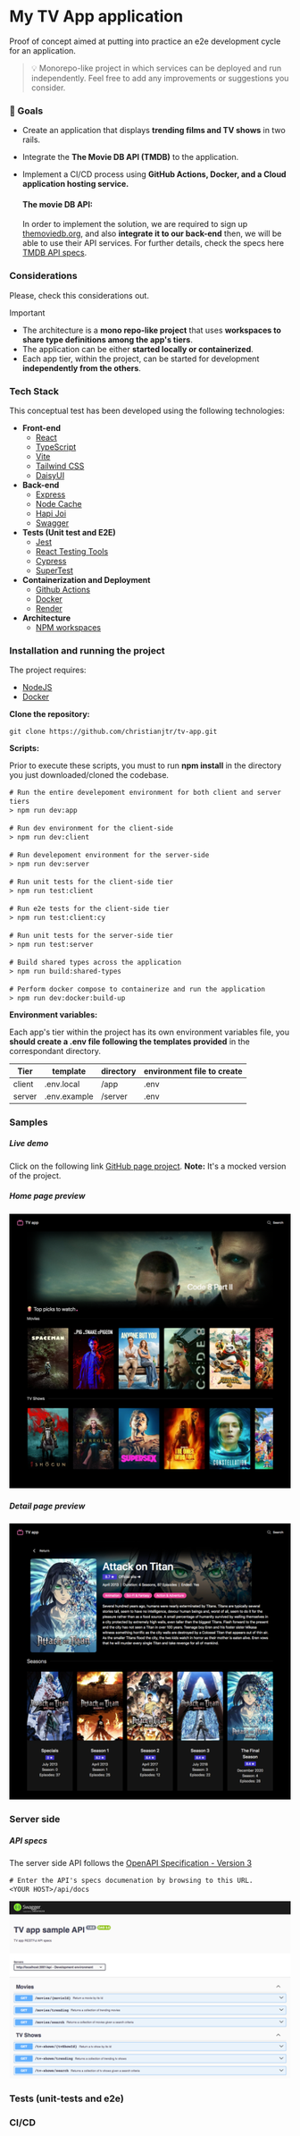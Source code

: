 # My TV App application

Proof of concept aimed at putting into practice an e2e development cycle for an application.

> :bulb: Monorepo-like project in which services can be deployed and run independently. Feel free to add any improvements or suggestions you consider.

### 🎯 Goals

-   Create an application that displays **trending films and TV shows** in two rails.
-   Integrate the **The Movie DB API (TMDB)** to the application.
-   Implement a CI/CD process using **GitHub Actions, Docker, and a Cloud application hosting service.**

    #### The movie DB API:

    In order to implement the solution, we are required to sign up [themoviedb.org](https://www.themoviedb.org/), and also **integrate it to our back-end** then, we will be able to use their API services. For further details, check the specs here [TMDB API specs](https://developer.themoviedb.org/reference/intro/getting-started).

### Considerations

Please, check this considerations out.

> [!IMPORTANT]  
- The architecture is a **mono repo-like project** that uses **workspaces to share type definitions among the app's tiers**.
- The application can be either **started locally or containerized**.
- Each app tier, within the project, can be started for development **independently from the others**.

### Tech Stack

This conceptual test has been developed using the following technologies:

-   **Front-end**
    -   [React](https://react.dev/)
    -   [TypeScript](https://www.typescriptlang.org/)
    -   [Vite](https://vitejs.dev/)
    -   [Tailwind CSS](https://tailwindcss.com/)
    -   [DaisyUI](https://daisyui.com/)
-   **Back-end**
    -   [Express](https://expressjs.com/)
    -   [Node Cache](https://www.npmjs.com/package/node-cache)
    -   [Hapi Joi](https://github.com/hapijs/joi#readme)
    -   [Swagger](https://swagger.io/)
-   **Tests (Unit test and E2E)**
    -   [Jest](https://jestjs.io/)
    -   [React Testing Tools](https://testing-library.com/)
    -   [Cypress](https://www.cypress.io/)
    -   [SuperTest](https://www.npmjs.com/package/supertest)
-   **Containerization and Deployment**
    -   [Github Actions](https://docs.github.com/en/actions)
    -   [Docker](https://www.docker.com/)
    -   [Render](https://render.com/)
-   **Architecture**
    -   [NPM workspaces](https://docs.npmjs.com/cli/v10/using-npm/workspaces)

### Installation and running the project

The project requires:

-   [NodeJS](https://nodejs.org/)
-   [Docker](https://www.docker.com/)

**Clone the repository:**

```shell
git clone https://github.com/christianjtr/tv-app.git
```

**Scripts:**

Prior to execute these scripts, you must to run **npm install** in the directory you just downloaded/cloned the codebase.

```shell
# Run the entire develepoment environment for both client and server tiers
> npm run dev:app

# Run dev environment for the client-side
> npm run dev:client

# Run develepoment environment for the server-side
> npm run dev:server

# Run unit tests for the client-side tier
> npm run test:client

# Run e2e tests for the client-side tier
> npm run test:client:cy

# Run unit tests for the server-side tier
> npm run test:server

# Build shared types across the application
> npm run build:shared-types

# Perform docker compose to containerize and run the application
> npm run dev:docker:build-up
```

**Environment variables:**

Each app's tier within the project has its own environment variables file, you **should create a .env file following the templates provided** in the correspondant directory.

| Tier   | template     | directory | environment file to create |
| ------ | ------------ | --------- | -------------------------- |
| client | .env.local   | /app      | .env                       |
| server | .env.example | /server   | .env                       |

### Samples

##### Live demo

Click on the following link [GitHub page project](https://christianjtr.github.io/tv-app). **Note:** It's a mocked version of the project.

##### Home page preview

![](./samples/home.png)

##### Detail page preview

![](./samples/detail.png)

### Server side

##### API specs

The server side API follows the [OpenAPI Specification - Version 3](https://swagger.io/specification/)

```shell
# Enter the API's specs documenation by browsing to this URL.
<YOUR HOST>/api/docs
```

![](./samples/swagger.png)

### Tests (unit-tests and e2e)

### CI/CD
